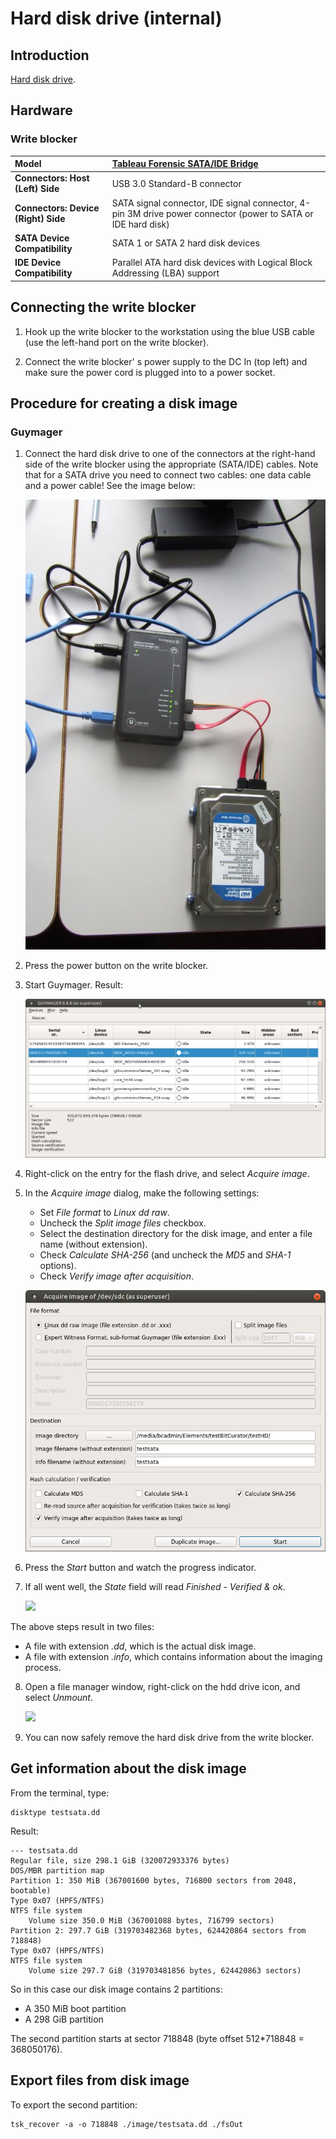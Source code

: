 # Hard disk drive (internal)

## Introduction

[Hard disk drive](https://en.wikipedia.org/wiki/Hard_disk_drive).

## Hardware

### Write blocker

|**Model**|[Tableau Forensic SATA/IDE Bridge](https://www.guidancesoftware.com/tableau/hardware/t35u)|
|:--|:--|
|**Connectors: Host (Left) Side**|USB 3.0 Standard-B connector|
|**Connectors: Device (Right) Side**|SATA signal connector, IDE signal connector, 4-pin 3M drive power connector (power to SATA or IDE hard disk)|
|**SATA Device Compatibility**|SATA 1 or SATA 2 hard disk devices|
|**IDE Device Compatibility**|Parallel ATA hard disk devices with Logical Block Addressing (LBA) support|

## Connecting the write blocker

1. Hook up the write blocker to the workstation using the blue USB cable (use the left-hand port on the write blocker).

2. Connect the write blocker' s power supply to the DC In (top left) and make sure the power cord is plugged into to a power socket.

## Procedure for creating a disk image

### Guymager

1. Connect the hard disk drive to one of the connectors at the right-hand side of the write blocker using the appropriate (SATA/IDE) cables. Note that for a SATA drive you need to connect two cables: one data cable and a power cable! See the image below:

    ![](./img/sata-wb.jpg)

2. Press the power button on the write blocker.

3. Start Guymager. Result:

    ![](./img/hdd-guymager1.png)

4. Right-click on the entry for the flash drive, and select *Acquire image*.

5. In the *Acquire image* dialog, make the following settings:

    - Set *File format* to *Linux dd raw*.
    - Uncheck the *Split image files* checkbox.
    - Select the destination directory for the disk image, and enter a file name (without extension).
    - Check *Calculate SHA-256* (and uncheck the *MD5* and *SHA-1* options).
    - Check *Verify image after acquisition*.

    ![](./img/hdd-guymager2.png)

6. Press the *Start* button and watch the progress indicator.

7. If all went well, the *State* field will read *Finished - Verified & ok*.

    ![](./img/hdd-guymager3.png)

The above steps result in two files:

- A file with extension *.dd*, which is the actual disk image.
- A file with extension *.info*, which contains information about the imaging process.

<!-- TODO: verify unmount procedure, not tested! -->

8. Open a file manager window, right-click on the hdd drive icon, and select *Unmount*.

    ![](./img/hdd-unmount.png)

9. You can now safely remove the hard disk drive from the write blocker.


<!-- 

## Exporting files from disk image

TODO: in test of below procedure with 320GB dd imag, generating the directory tree takes forever, perhaps better to export directly using tsk_recover or indirectly using the tools by Tim Walsh. For the moment description is based on manual analysis.

1. Launch the *BitCurator Disk Image Access* application (located in the *Forensics and Reporting* folder on the desktop)

    ![](./img/bc-disk-image-access1.png)

2. Click on the *Open disk image* button (top-left) and select the disk image that we just created. The application now starts to generate a DFXML file, and a directory tree. For large disk images this will take a while.

-->

## Get information about the disk image

From the terminal, type:

    disktype testsata.dd

Result:

    --- testsata.dd
    Regular file, size 298.1 GiB (320072933376 bytes)
    DOS/MBR partition map
    Partition 1: 350 MiB (367001600 bytes, 716800 sectors from 2048, bootable)
    Type 0x07 (HPFS/NTFS)
    NTFS file system
        Volume size 350.0 MiB (367001088 bytes, 716799 sectors)
    Partition 2: 297.7 GiB (319703482368 bytes, 624420864 sectors from 718848)
    Type 0x07 (HPFS/NTFS)
    NTFS file system
        Volume size 297.7 GiB (319703481856 bytes, 624420863 sectors)

So in this case our disk image contains 2 partitions:

- A 350 MiB boot partition
- A 298 GiB partition

The second partition starts at sector 718848 (byte offset 512*718848 = 368050176).

## Export files from disk image

To export the second partition:

    tsk_recover -a -o 718848 ./image/testsata.dd ./fsOut